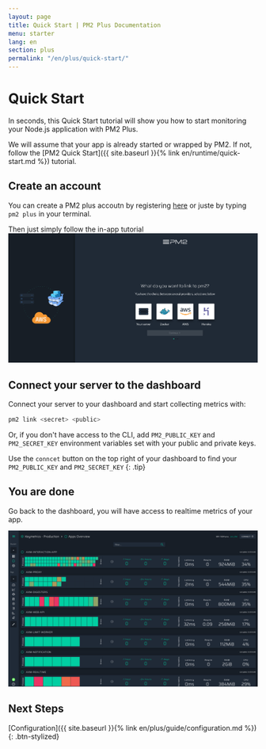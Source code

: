 ```yaml
---
layout: page
title: Quick Start | PM2 Plus Documentation
menu: starter
lang: en
section: plus
permalink: "/en/plus/quick-start/"
---
```


# Quick Start

In seconds, this Quick Start tutorial will show you how to start monitoring your Node.js application with PM2 Plus.

We will assume that your app is already started or wrapped by PM2. If not, follow the [PM2 Quick Start]({{ site.baseurl }}{% link en/runtime/quick-start.md %}) tutorial.

## Create an account

You can create a PM2 plus accoutn by registering [here](https://id.keymetrics.io/api/oauth/register) or juste by typing ```pm2 plus``` in your terminal.

Then just simply follow the in-app tutorial
![Wizard](https://raw.githubusercontent.com/keymetrics/branding/master/screenshots/plus/wizard/step1.png)


## Connect your server to the dashboard

Connect your server to your dashboard and start collecting metrics with:

```bash
pm2 link <secret> <public>
```

Or, if you don't have access to the CLI, add `PM2_PUBLIC_KEY` and `PM2_SECRET_KEY` environment variables set with your public and private keys.

Use the `conncet` button on the top right of your dashboard to find your `PM2_PUBLIC_KEY` and `PM2_SECRET_KEY`
{: .tip}


## You are done

Go back to the dashboard, you will have access to realtime metrics of your app.

![dashboard view](https://raw.githubusercontent.com/keymetrics/branding/master/screenshots/plus/overview/servers_overview.png)

## Next Steps

[Configuration]({{ site.baseurl }}{% link en/plus/guide/configuration.md %})
{: .btn-stylized}







